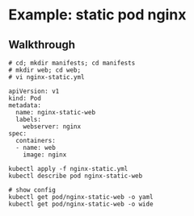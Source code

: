 # Example: static pod nginx

## Walkthrough 

```
# cd; mkdir manifests; cd manifests 
# mkdir web; cd web; 
# vi nginx-static.yml 

apiVersion: v1
kind: Pod
metadata:
  name: nginx-static-web
  labels:
    webserver: nginx
spec:
  containers:
  - name: web
    image: nginx

```

```
kubectl apply -f nginx-static.yml 
kubectl describe pod nginx-static-web 
```

```
# show config 
kubectl get pod/nginx-static-web -o yaml
kubectl get pod/nginx-static-web -o wide 
```
